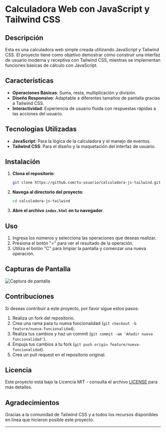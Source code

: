 # Calculadora Web con JavaScript y Tailwind CSS

## Descripción

Esta es una calculadora web simple creada utilizando JavaScript y Tailwind CSS. El proyecto tiene como objetivo demostrar cómo construir una interfaz de usuario moderna y receptiva con Tailwind CSS, mientras se implementan funciones básicas de cálculo con JavaScript.

## Características

- **Operaciones Básicas**: Suma, resta, multiplicación y división.
- **Diseño Responsivo**: Adaptable a diferentes tamaños de pantalla gracias a Tailwind CSS.
- **Interactividad**: Experiencia de usuario fluida con respuestas rápidas a las acciones del usuario.

## Tecnologías Utilizadas

- **JavaScript**: Para la lógica de la calculadora y el manejo de eventos.
- **Tailwind CSS**: Para el diseño y la maquetación del interfaz de usuario.

## Instalación

1. **Clona el repositorio**:
   ```bash
   git clone https://github.com/tu-usuario/calculadora-js-tailwind.git
   ```

2. **Navega al directorio del proyecto**:
   ```bash
   cd calculadora-js-tailwind
   ```

3. **Abre el archivo `index.html` en tu navegador**.

## Uso

1. Ingresa los números y selecciona las operaciones que deseas realizar.
2. Presiona el botón "=" para ver el resultado de la operación.
3. Utiliza el botón "C" para limpiar la pantalla y comenzar una nueva operación.

## Capturas de Pantalla

![Captura de pantalla](ruta/a/tu/captura.png)

## Contribuciones

Si deseas contribuir a este proyecto, por favor sigue estos pasos:

1. Realiza un fork del repositorio.
2. Crea una rama para tu nueva funcionalidad (`git checkout -b feature/nueva-funcionalidad`).
3. Realiza tus cambios y haz un commit (`git commit -am 'Añadir nueva funcionalidad'`).
4. Empuja tus cambios a tu fork (`git push origin feature/nueva-funcionalidad`).
5. Crea un pull request en el repositorio original.

## Licencia

Este proyecto está bajo la Licencia MIT - consulta el archivo [LICENSE](LICENSE) para más detalles.

## Agradecimientos

Gracias a la comunidad de Tailwind CSS y a todos los recursos disponibles en línea que hicieron posible este proyecto.

---

